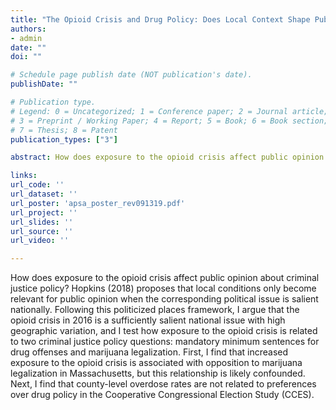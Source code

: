 ```yaml
---
title: "The Opioid Crisis and Drug Policy: Does Local Context Shape Public Opinion?"
authors:
- admin
date: ""
doi: ""

# Schedule page publish date (NOT publication's date).
publishDate: ""

# Publication type.
# Legend: 0 = Uncategorized; 1 = Conference paper; 2 = Journal article;
# 3 = Preprint / Working Paper; 4 = Report; 5 = Book; 6 = Book section;
# 7 = Thesis; 8 = Patent
publication_types: ["3"]

abstract: How does exposure to the opioid crisis affect public opinion about criminal justice policy? Hopkins (2018) proposes that local conditions only become relevant for public opinion when the corresponding political issue is salient nationally. Following this politicized places framework, I argue that the opioid crisis in 2016 is a sufficiently salient national issue with high geographic variation, and I test how exposure to the opioid crisis is related to two criminal justice policy questions":" mandatory minimum sentences for drug offenses and marijuana legalization. First, I find that increased exposure to the opioid crisis is associated with opposition to marijuana legalization in Massachusetts, but this relationship is likely confounded. Next, I find that county-level overdose rates are not related to preferences over drug policy in the Cooperative Congressional Election Study (CCES).

links:
url_code: ''
url_dataset: ''
url_poster: 'apsa_poster_rev091319.pdf'
url_project: ''
url_slides: ''
url_source: ''
url_video: ''

---
```


How does exposure to the opioid crisis affect public opinion about criminal justice policy? Hopkins (2018) proposes that local conditions only become relevant for public opinion when the corresponding political issue is salient nationally. Following this politicized places framework, I argue that the opioid crisis in 2016 is a sufficiently salient national issue with high geographic variation, and I test how exposure to the opioid crisis is related to two criminal justice policy questions: mandatory minimum sentences for drug offenses and marijuana legalization. First, I find that increased exposure to the opioid crisis is associated with opposition to marijuana legalization in Massachusetts, but this relationship is likely confounded. Next, I find that county-level overdose rates are not related to preferences over drug policy in the Cooperative Congressional Election Study (CCES).
